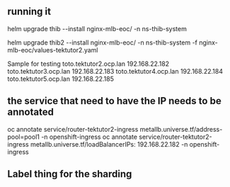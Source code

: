running it
-----------
helm upgrade thib --install nginx-mlb-eoc/ -n ns-thib-system

helm upgrade thib2 --install nginx-mlb-eoc/ -n ns-thib-system -f nginx-mlb-eoc/values-tektutor2.yaml


Sample for testing
toto.tektutor2.ocp.lan 192.168.22.182
toto.tektutor3.ocp.lan 192.168.22.183
toto.tektutor4.ocp.lan 192.168.22.184
toto.tektutor5.ocp.lan 192.168.22.185


the service that need to have the IP needs to be annotated
----------------------------------------------------------
oc annotate service/router-tektutor2-ingress metallb.universe.tf/address-pool=pool1 -n openshift-ingress
oc annotate service/router-tektutor2-ingress metallb.universe.tf/loadBalancerIPs: 192.168.22.182 -n openshift-ingress

Label thing for the sharding
-----------------------------